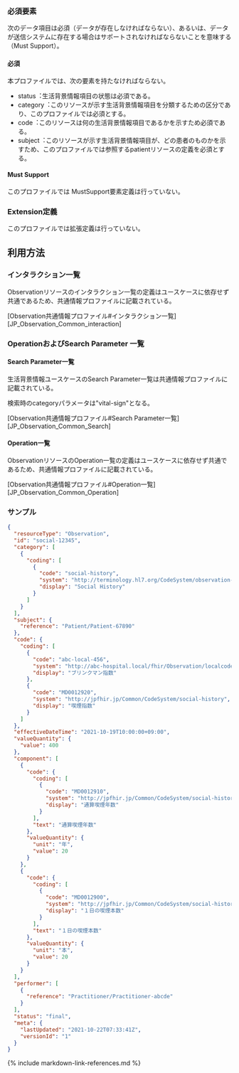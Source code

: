 
### 必須要素

次のデータ項目は必須（データが存在しなければならない）、あるいは、データが送信システムに存在する場合はサポートされなければならないことを意味する（Must Support）。

#### 必須
本プロファイルでは、次の要素を持たなければならない。

- status︓生活背景情報項目の状態は必須である。
- category︓このリソースが示す生活背景情報項目を分類するための区分であり、このプロファイルでは必須とする。
- code︓このリソースは何の生活背景情報項目であるかを示すため必須である。
- subject︓このリソースが示す生活背景情報項目が、どの患者のものかを示すため、このプロファイルでは参照するpatientリソースの定義を必須とする。

#### Must Support
このプロファイルでは MustSupport要素定義は行っていない。

### Extension定義
このプロファイルでは拡張定義は行っていない。

## 利用方法

### インタラクション一覧

Observationリソースのインタラクション一覧の定義はユースケースに依存せず共通であるため、共通情報プロファイルに記載されている。

[Observation共通情報プロファイル#インタラクション一覧][JP_Observation_Common_interaction]

### OperationおよびSearch Parameter 一覧

#### Search Parameter一覧

生活背景情報ユースケースのSearch Parameter一覧は共通情報プロファイルに記載されている。

検索時のcategoryパラメータは"vital-sign"となる。

[Observation共通情報プロファイル#Search Parameter一覧][JP_Observation_Common_Search]

#### Operation一覧

ObservationリソースのOperation一覧の定義はユースケースに依存せず共通であるため、共通情報プロファイルに記載されている。

[Observation共通情報プロファイル#Operation一覧][JP_Observation_Common_Operation]

### サンプル
```json
{
  "resourceType": "Observation",
  "id": "social-12345",
  "category": [
    {
      "coding": [
        {
          "code": "social-history",
          "system": "http://terminology.hl7.org/CodeSystem/observation-category",
          "display": "Social History"
        }
      ]
    }
  ],
  "subject": {
    "reference": "Patient/Patient-67890"
  },
  "code": {
    "coding": [
      {
        "code": "abc-local-456",
        "system": "http://abc-hospital.local/fhir/Observation/localcode",
        "display": "ブリンクマン指数"
      },
      {
        "code": "MD0012920",
        "system": "http://jpfhir.jp/Common/CodeSystem/social-history",
        "display": "喫煙指数"
      }
    ]
  },
  "effectiveDateTime": "2021-10-19T10:00:00+09:00",
  "valueQuantity": {
    "value": 400
  },
  "component": [
    {
      "code": {
        "coding": [
          {
            "code": "MD0012910",
            "system": "http://jpfhir.jp/Common/CodeSystem/social-history",
            "display": "通算喫煙年数"
          }
        ],
        "text": "通算喫煙年数"
      },
      "valueQuantity": {
        "unit": "年",
        "value": 20
      }
    },
    {
      "code": {
        "coding": [
          {
            "code": "MD0012900",
            "system": "http://jpfhir.jp/Common/CodeSystem/social-history",
            "display": "１日の喫煙本数"
          }
        ],
        "text": "１日の喫煙本数"
      },
      "valueQuantity": {
        "unit": "本",
        "value": 20
      }
    }
  ],
  "performer": [
    {
      "reference": "Practitioner/Practitioner-abcde"
    }
  ],
  "status": "final",
  "meta": {
    "lastUpdated": "2021-10-22T07:33:41Z",
    "versionId": "1"
  }
}
```
{% include markdown-link-references.md %}
